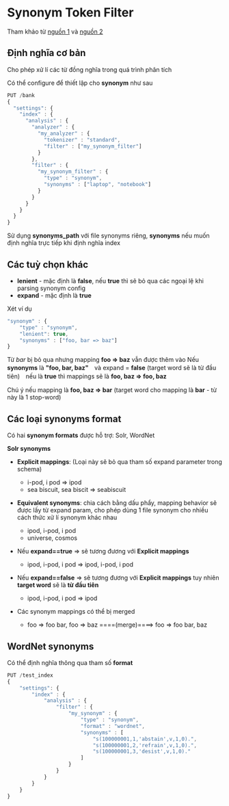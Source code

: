 # Synonym Token Filter

Tham khảo từ [nguồn 1](https://www.elastic.co/guide/en/elasticsearch/reference/current/analysis-synonym-tokenfilter.html#analysis-synonym-tokenfilter) và [nguồn 2](https://medium.com/@lucasmagnum/elasticsearch-setting-up-a-synonyms-search-facea907ef92)

## Định nghĩa cơ bản

Cho phép xử lí các từ đồng nghĩa trong quá trình phân tích

Có thể configure để thiết lập cho **synonym** như sau

```javascript
PUT /bank
{
  "settings": {
    "index" : {
      "analysis" : {
        "analyzer" : {
          "my_analyzer" : {
            "tokenizer" : "standard",
            "filter" : ["my_synonym_filter"]
          }
        },
        "filter" : {
          "my_synonym_filter" : {
            "type" : "synonym",
            "synonyms" : ["laptop", "notebook"]
          }
        }
      }
    }
  }
}
```

Sử dụng **synonyms_path** với file synonyms riêng, **synonyms** nếu muốn định nghĩa trực tiếp khi định nghĩa index

## Các tuỳ chọn khác

- **lenient** - mặc định là **false**, nếu **true** thì sẽ bỏ qua các ngoại lệ khi parsing synonym config
- **expand** - mặc định là **true**

Xét ví dụ

```javascript
"synonym" : {
    "type" : "synonym",
    "lenient": true,
    "synonyms" : ["foo, bar => baz"]
}
```
Từ *bar* bị bỏ qua nhưng mapping **foo => baz** vẫn được thêm vào
Nếu **synonyms** là **"foo, bar, baz"**　và expand = **false** (target word sẽ là từ đầu tiên)　nếu là **true** thì mappings sẽ là **foo, baz => foo, baz**

Chú ý nếu mapping là **foo, baz => bar** (target word cho mapping là **bar** - từ này là 1 stop-word)

## Các loại synonyms format

Có hai **synonym formats** được hỗ trợ: Solr, WordNet

**Solr synonyms**

- **Explicit mappings**: (Loại này sẽ bỏ qua tham số expand parameter trong schema)
  - i-pod, i pod => ipod
  - sea biscuit, sea biscit => seabiscuit

- **Equivalent synonyms**: chia cách bằng dấu phẩy, mapping behavior sẽ được lấy từ expand param, cho phép dùng 1 file synonym cho nhiều cách thức xử lí synonym khác nhau
  - ipod, i-pod, i pod
  - universe, cosmos

- Nếu **expand==true** => sẽ tương đương với **Explicit mappings**
  - ipod, i-pod, i pod => ipod, i-pod, i pod

- Nếu **expand==false** => sẽ tương đương với **Explicit mappings** tuy nhiên **target word** sẽ là **từ đầu tiên**
  - ipod, i-pod, i pod => ipod

- Các synonym mappings có thể bị merged
  - foo => foo bar, foo => baz ====(merge)====> foo => foo bar, baz


## WordNet synonyms

Có thể định nghĩa thông qua tham số **format**

```javascript
PUT /test_index
{
    "settings": {
        "index" : {
            "analysis" : {
                "filter" : {
                    "my_synonym" : {
                        "type" : "synonym",
                        "format" : "wordnet",
                        "synonyms" : [
                            "s(100000001,1,'abstain',v,1,0).",
                            "s(100000001,2,'refrain',v,1,0).",
                            "s(100000001,3,'desist',v,1,0)."
                        ]
                    }
                }
            }
        }
    }
}
```
